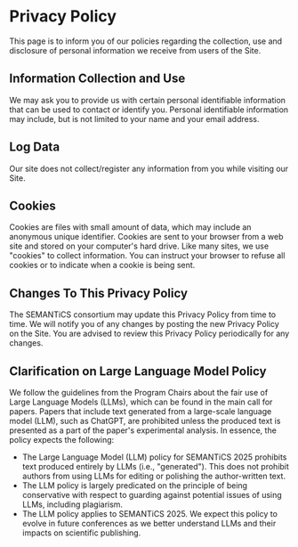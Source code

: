 # Privacy Policy

This page is to inform you of our policies regarding the collection, use and disclosure of personal information we receive from users of the Site.

## Information Collection and Use
We may ask you to provide us with certain personal identifiable information that can be used to contact or identify you. Personal identifiable information may include, but is not limited to your name and your email address.

## Log Data
Our site does not collect/register any information from you while visiting our Site.

## Cookies
Cookies are files with small amount of data, which may include an anonymous unique identifier. Cookies are sent to your browser from a web site and stored on your computer's hard drive.
Like many sites, we use "cookies" to collect information. You can instruct your browser to refuse all cookies or to indicate when a cookie is being sent.

## Changes To This Privacy Policy
The SEMANTiCS consortium may update this Privacy Policy from time to time. We will notify you of any changes by posting the new Privacy Policy on the Site. You are advised to review this Privacy Policy periodically for any changes.

## Clarification on Large Language Model Policy
We follow the guidelines from the Program Chairs about the fair use of Large Language Models (LLMs), which can be found in the main call for papers. Papers that include text generated from a large-scale language model (LLM), such as ChatGPT, are prohibited unless the produced text is presented as a part of the paper's experimental analysis. In essence, the policy expects the following:

* The Large Language Model (LLM) policy for SEMANTiCS 2025 prohibits text produced entirely by LLMs (i.e., "generated"). This does not prohibit authors from using LLMs for editing or polishing the author-written text.
* The LLM policy is largely predicated on the principle of being conservative with respect to guarding against potential issues of using LLMs, including plagiarism.
* The LLM policy applies to SEMANTiCS 2025. We expect this policy to evolve in future conferences as we better understand LLMs and their impacts on scientific publishing.
